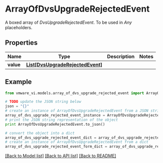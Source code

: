 # ArrayOfDvsUpgradeRejectedEvent

A boxed array of *DvsUpgradeRejectedEvent*. To be used in *Any* placeholders. 

## Properties
Name | Type | Description | Notes
------------ | ------------- | ------------- | -------------
**value** | [**List[DvsUpgradeRejectedEvent]**](DvsUpgradeRejectedEvent.md) |  | 

## Example

```python
from vmware_vi.models.array_of_dvs_upgrade_rejected_event import ArrayOfDvsUpgradeRejectedEvent

# TODO update the JSON string below
json = "{}"
# create an instance of ArrayOfDvsUpgradeRejectedEvent from a JSON string
array_of_dvs_upgrade_rejected_event_instance = ArrayOfDvsUpgradeRejectedEvent.from_json(json)
# print the JSON string representation of the object
print ArrayOfDvsUpgradeRejectedEvent.to_json()

# convert the object into a dict
array_of_dvs_upgrade_rejected_event_dict = array_of_dvs_upgrade_rejected_event_instance.to_dict()
# create an instance of ArrayOfDvsUpgradeRejectedEvent from a dict
array_of_dvs_upgrade_rejected_event_form_dict = array_of_dvs_upgrade_rejected_event.from_dict(array_of_dvs_upgrade_rejected_event_dict)
```
[[Back to Model list]](../README.md#documentation-for-models) [[Back to API list]](../README.md#documentation-for-api-endpoints) [[Back to README]](../README.md)


